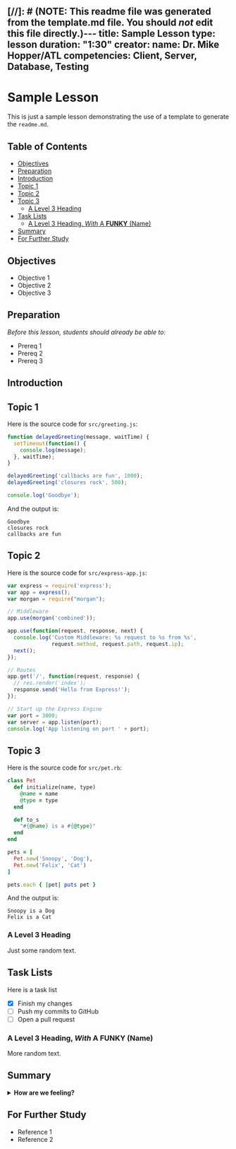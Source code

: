 [//]: # (NOTE: This readme file was generated from the template.md file. You should *not* edit this file directly.)---
title: Sample Lesson
type: lesson
duration: "1:30"
creator:
    name: Dr. Mike Hopper/ATL
competencies: Client, Server, Database, Testing
---

# Sample Lesson

This is just a sample lesson demonstrating the use of a template to generate the `readme.md`.

## Table of Contents

* [Objectives](#objectives)
* [Preparation](#preparation)
* [Introduction](#introduction)
* [Topic 1](#topic-1)
* [Topic 2](#topic-2)
* [Topic 3](#topic-3)
  * [A Level 3 Heading](#a-level-3-heading)
* [Task Lists](#task-lists)
  * [A Level 3 Heading, *With* A __FUNKY__ (Name)](#a-level-3-heading-with-a-funky-name)
* [Summary](#summary)
* [For Further Study](#for-further-study)

## Objectives
* Objective 1
* Objective 2
* Objective 3

## Preparation
*Before this lesson, students should already be able to:*

* Prereq 1
* Prereq 2
* Prereq 3

## Introduction

## Topic 1

Here is the source code for `src/greeting.js`:

```javascript
function delayedGreeting(message, waitTime) {
  setTimeout(function() {
    console.log(message);
  }, waitTime);
}

delayedGreeting('callbacks are fun', 1000);
delayedGreeting('closures rock', 500);

console.log('Goodbye');
```

And the output is:

```
Goodbye
closures rock
callbacks are fun
```

## Topic 2

Here is the source code for `src/express-app.js`:

```javascript
var express = require('express');
var app = express();
var morgan = require("morgan");

// Middleware
app.use(morgan('combined'));

app.use(function(request, response, next) {
  console.log('Custom Middleware: %s request to %s from %s',
              request.method, request.path, request.ip);
  next();
});

// Routes
app.get('/', function(request, response) {
  // res.render('index');
  response.send('Hello from Express!');
});

// Start up the Express Engine
var port = 3000;
var server = app.listen(port);
console.log('App listening on port ' + port);
```

## Topic 3

Here is the source code for `src/pet.rb`:

```ruby
class Pet
  def initialize(name, type)
    @name = name
    @type = type
  end

  def to_s
    "#{@name} is a #{@type}"
  end
end

pets = [
  Pet.new('Snoopy', 'Dog'),
  Pet.new('Felix', 'Cat')
]

pets.each { |pet| puts pet }
```

And the output is:

```
Snoopy is a Dog
Felix is a Cat
```

### A Level 3 Heading

Just some random text.

## Task Lists

Here is a task list

- [x] Finish my changes
- [ ] Push my commits to GitHub
- [ ] Open a pull request

### A Level 3 Heading, *With* A __FUNKY__ (Name)

More random text.

## Summary

<details>
  <summary><strong>How are we feeling?</strong></summary>
  > Feeling great, thanks for asking!
</details>

## For Further Study

* Reference 1
* Reference 2
